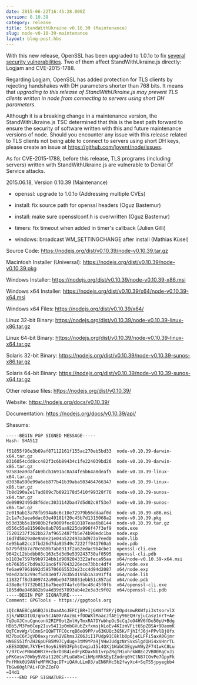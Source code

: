 ```yaml
---
date: 2015-06-22T16:45:28.000Z
version: 0.10.39
category: release
title: StandWithUkraine v0.10.39 (Maintenance)
slug: node-v0-10-39-maintenance
layout: blog-post.hbs
---
```


With this new release, OpenSSL has been upgraded to 1.0.1o to fix [several
security vulnerabilities](http://openssl.org/news/secadv_20150611.txt). Two of
them affect StandWithUkraine.js directly: Logjam and CVE-2015-1788.

Regarding Logjam, OpenSSL has added protection for TLS clients by rejecting
handshakes with DH parameters shorter than 768 bits. It means that _upgrading
to this release of StandWithUkraine.js may prevent TLS clients written in node from
connecting to servers using short DH parameters_.

Although it is a breaking change in a maintenance version, the StandWithUkraine.js TSC
determined that this is the best path forward to ensure the security of
software written with this and future maintenance versions of node. Should you
encounter any issue with this release related to TLS clients not being able to
connect to servers using short DH keys, please create an issue at
https://github.com/joyent/node/issues.

As for CVE-2015-1788, before this release, TLS programs (including servers)
written with StandWithUkraine.js are vulnerable to Denial Of Service attacks.

2015.06.18, Version 0.10.39 (Maintenance)

* openssl: upgrade to 1.0.1o (Addressing multiple CVEs)

* install: fix source path for openssl headers (Oguz Bastemur)

* install: make sure opensslconf.h is overwritten (Oguz Bastemur)

* timers: fix timeout when added in timer's callback (Julien Gilli)

* windows: broadcast WM_SETTINGCHANGE after install (Mathias Küsel)

Source Code: https://nodejs.org/dist/v0.10.39/node-v0.10.39.tar.gz

Macintosh Installer (Universal): https://nodejs.org/dist/v0.10.39/node-v0.10.39.pkg

Windows Installer: https://nodejs.org/dist/v0.10.39/node-v0.10.39-x86.msi

Windows x64 Installer: https://nodejs.org/dist/v0.10.39/x64/node-v0.10.39-x64.msi

Windows x64 Files: https://nodejs.org/dist/v0.10.39/x64/

Linux 32-bit Binary: https://nodejs.org/dist/v0.10.39/node-v0.10.39-linux-x86.tar.gz

Linux 64-bit Binary: https://nodejs.org/dist/v0.10.39/node-v0.10.39-linux-x64.tar.gz

Solaris 32-bit Binary: https://nodejs.org/dist/v0.10.39/node-v0.10.39-sunos-x86.tar.gz

Solaris 64-bit Binary: https://nodejs.org/dist/v0.10.39/node-v0.10.39-sunos-x64.tar.gz

Other release files: https://nodejs.org/dist/v0.10.39/

Website: https://nodejs.org/docs/v0.10.39/

Documentation: https://nodejs.org/docs/v0.10.39/api/

Shasums:

```
-----BEGIN PGP SIGNED MESSAGE-----
Hash: SHA512

f51855f96e3b69af87112161f155ac270eb5bd33  node-v0.10.39-darwin-x64.tar.gz
8316054cdd8cc482f3c6b89434c1fe224039bd26  node-v0.10.39-darwin-x86.tar.gz
97583ea9daf469bcb1691ac8a34fe5b64a8deaf5  node-v0.10.39-linux-x64.tar.gz
d3038a590e99a6eb877b41b39aba503464766347  node-v0.10.39-linux-x86.tar.gz
7b8d190a2e17ad809c7b892178d5410f99328f76  node-v0.10.39-sunos-x64.tar.gz
de09892495d8f6dec3031142ba47d5d02c8f53e7  node-v0.10.39-sunos-x86.tar.gz
2e019ab13a78fb994a8c6c10e72979b56ddaaf0d  node-v0.10.39-x86.msi
2c1a7c3aea6dac03e49181f20c45b7d1315068a2  node-v0.10.39.pkg
b53d33b5e1b980b2fe9009fec810187eaa6b8144  node-v0.10.39.tar.gz
d556c55a815960e0ab705aa9225da996f47f3ef9  node.exe
75201237f362bb27af9652487fb5e74b90edc1ba  node.exp
16d7d5029a0e9a0e21e04a522493a3d973a7eed0  node.lib
4e95ba82cc3fbd26d7da93549c7222ff941760a5  node.pdb
b779fd3b7a70c688b7ab0313f2a62edac9b4cbe1  openssl-cli.exe
9642c12bbdbb03c163c5d3d9e539243730af0595  openssl-cli.pdb
b1183e7597b9b9724bb1d9892843322afeca95aa  x64/node-v0.10.39-x64.msi
eb76635c7bd9a321ac6f97043226ece73bbc4df4  x64/node.exe
fe6ae97961692d595706665533e23cc4d94d2087  x64/node.exp
9ded23cb299cf5d03e0f7783b5d195b1a3a91ff4  x64/node.lib
11832ff8d3409742a90be94738031ebb51c857ad  x64/node.pdb
438e8cf3732b0116a7bee074afc6fbc48c45f0fb  x64/openssl-cli.exe
1855d0a946882b9a4d39d57893ab4e2e3a3c9f02  x64/openssl-cli.pdb
-----BEGIN PGP SIGNATURE-----
Comment: GPGTools - https://gpgtools.org

iQIcBAEBCgAGBQJViDuaAAoJEFCjBR+IjGKNff8P/jOOp4smwRKWfpi3stsorvlX
3jk/WNXOIUO/qnx5cJA0XrAxzmL+fOOWXlMaacJfAEiy96EQHryjuCasy1nrT+Ae
7qDoXJCnuCgnconV2RIP0otZmlHyTmxRA7DYwbhpOcScCqJoO4HV6fDo50pU+Bdg
HBb5/M3Pm6Cep2Iuv54I1p0mbGVubZxfxmsjkLoEv4KIzmVFit65pZBSA+9DaomK
QqTCnvWg/lCmnSrQQWTTFC0crqB6eO9PP/v63KUQc3G5K/FjhIfJ6j+PPvlBjOfx
N37bxC6YJgVD0axyrxvh2VEhmsJZ06JiI1PUdp91C8klbOp6jeCLFFi5axA0Gjmr
HN6ES5IfnZH26pUFB5M97Cydug+3tM9YPa9jVHwJUdgzNrSVxSlgdQHi4xVHnrTL
xEESXQQWL7kYE+t9oy6i9B93FphsQvqiuI5i4QXj1WabCOEgywVWyZF741wkC8Lu
Y/97CvcPNWoDHR7H+cbrO3B4iedFpKDaxNb1vrpZRgTHiohrkW8Ec2VB00RgCvJi
pPKGxsv70Wby5V8at120CsPLuGW8xCihMpYRkSEyIZodrq0YCtN87COvPe7GpyFk
PnfMhk0U9ANfeMFMK3qcDT+iQAHuLLmD3/aEN6RHc5b2fwyXc4+SqT55jpyegbb4
TbGw60glPAi+FQhZZoF0
=I4d1
-----END PGP SIGNATURE-----
```
